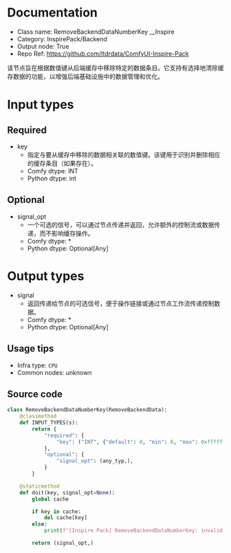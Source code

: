 
# Documentation
- Class name: RemoveBackendDataNumberKey __Inspire
- Category: InspirePack/Backend
- Output node: True
- Repo Ref: https://github.com/ltdrdata/ComfyUI-Inspire-Pack

该节点旨在根据数值键从后端缓存中移除特定的数据条目。它支持有选择地清除缓存数据的功能，以增强后端基础设施中的数据管理和优化。

# Input types
## Required
- key
    - 指定与要从缓存中移除的数据相关联的数值键。该键用于识别并删除相应的缓存条目（如果存在）。
    - Comfy dtype: INT
    - Python dtype: int
## Optional
- signal_opt
    - 一个可选的信号，可以通过节点传递并返回，允许额外的控制流或数据传递，而不影响缓存操作。
    - Comfy dtype: *
    - Python dtype: Optional[Any]

# Output types
- signal
    - 返回传递给节点的可选信号，便于操作链接或通过节点工作流传递控制数据。
    - Comfy dtype: *
    - Python dtype: Optional[Any]


## Usage tips
- Infra type: `CPU`
- Common nodes: unknown


## Source code
```python
class RemoveBackendDataNumberKey(RemoveBackendData):
    @classmethod
    def INPUT_TYPES(s):
        return {
            "required": {
                "key": ("INT", {"default": 0, "min": 0, "max": 0xffffffffffffffff}),
            },
            "optional": {
                "signal_opt": (any_typ,),
            }
        }

    @staticmethod
    def doit(key, signal_opt=None):
        global cache

        if key in cache:
            del cache[key]
        else:
            print(f"[Inspire Pack] RemoveBackendDataNumberKey: invalid data key {key}")

        return (signal_opt,)

```
